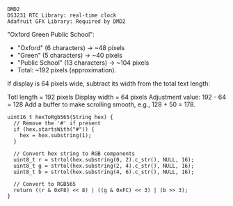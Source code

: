 ```
DMD2
DS3231 RTC Library: real-time clock
Adafruit GFX Library: Required by DMD2
```

"Oxford Green Public School":

- "Oxford" (6 characters) → ~48 pixels
- "Green" (5 characters) → ~40 pixels
- "Public School" (13 characters) → ~104 pixels
- Total: ~192 pixels (approximation).


If display is 64 pixels wide, subtract its width from the total text length:

Totl length = 192 pixels
Display width = 64 pixels
Adjustment value: 192 - 64 = 128
Add a buffer to make scrolling smooth, e.g., 128 + 50 = 178.

```
uint16_t hexToRgb565(String hex) {
  // Remove the '#' if present
  if (hex.startsWith("#")) {
    hex = hex.substring(1);
  }

  // Convert hex string to RGB components
  uint8_t r = strtol(hex.substring(0, 2).c_str(), NULL, 16);
  uint8_t g = strtol(hex.substring(2, 4).c_str(), NULL, 16);
  uint8_t b = strtol(hex.substring(4, 6).c_str(), NULL, 16);

  // Convert to RGB565
  return ((r & 0xF8) << 8) | ((g & 0xFC) << 3) | (b >> 3);
}

```